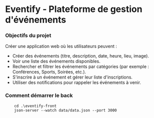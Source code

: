 # Eventify - Plateforme de gestion d'événements

### Objectifs du projet

Créer une application web où les utilisateurs peuvent :

- Créer des événements (titre, description, date, heure, lieu, image).
- Voir une liste des événements disponibles.
- Rechercher et filtrer les événements par catégories (par exemple : Conférences, Sports, Soirées, etc.).
- S'inscrire à un événement et gérer leur liste d'inscriptions.
- Utiliser des notifications pour rappeler les événements à venir.

### Comment démarrer le back 

```
    cd .\eventify-front
    json-server --watch data/data.json --port 3000
``` 
